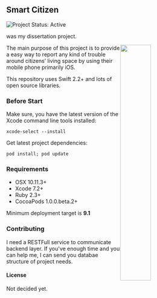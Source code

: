 ## Smart Citizen

![Project Status: Active][Project Status Image]



was my dissertation project. 

<img style="float: right;" src="http://s16.postimg.org/guidb4a85/Simulator_Screen_Shot_24_Jan_2016_23_13_13.png" width="40%"/>

The main purpose of this project is to provide a easy way to report any kind of trouble around citizens’ living space by using their mobile phone primarily iOS.

This repository uses Swift 2.2+ and lots of open source libraries.

### Before Start

Make sure, you have the latest version of the Xcode command line tools installed:

```
xcode-select --install
```

Get latest project dependencies:

```
pod install; pod update
```

### Requirements
* OSX 10.11.3+
* Xcode 7.2+
* Ruby 2.3+
* CocoaPods 1.0.0.beta.2+

Minimum deployment target is **9.1**

### Contributing
I need a RESTFull service to communicate backend layer. If you've enough time and you can help me, I can send you databae structure of project needs.

#### License
Not decided yet.


[Project Status Image]: https://img.shields.io/badge/project-active-green.svg "Project Status: Active"

